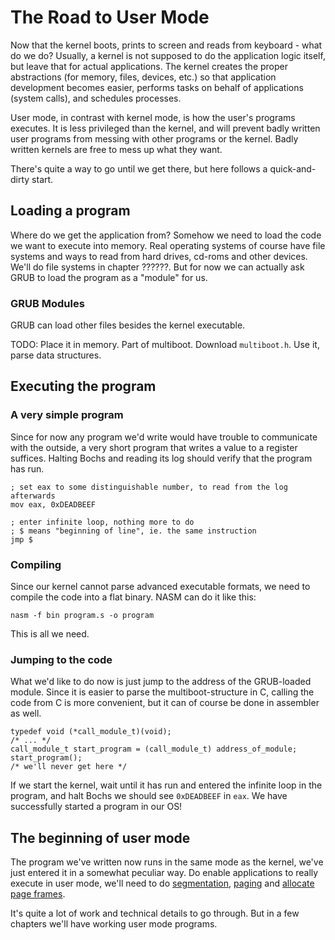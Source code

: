 # The Road to User Mode

Now that the kernel boots, prints to screen and reads from keyboard - what do
we do? Usually, a kernel is not supposed to do the application logic itself,
but leave that for actual applications. The kernel creates the proper
abstractions (for memory, files, devices, etc.) so that application development
becomes easier, performs tasks on behalf of applications (system calls), and
schedules processes.

User mode, in contrast with kernel mode, is how the user's programs executes.
It is less privileged than the kernel, and will prevent badly written user
programs from messing with other programs or the kernel. Badly written kernels
are free to mess up what they want.

There's quite a way to go until we get there, but here follows a
quick-and-dirty start.

## Loading a program

Where do we get the application from? Somehow we need to load the code we want
to execute into memory. Real operating systems of course have file systems and
ways to read from hard drives, cd-roms and other devices.  We'll do file
systems in chapter ??????. But for now we can actually ask GRUB to load the
program as a "module" for us.

### GRUB Modules

GRUB can load other files besides the kernel executable.

TODO:
Place it in memory. Part of multiboot. Download `multiboot.h`. Use it, parse
data structures.

## Executing the program

### A very simple program

Since for now any program we'd write would have trouble to communicate with the
outside, a very short program that writes a value to a register suffices.
Halting Bochs and reading its log should verify that the program has run.

~~~ {.nasm}
; set eax to some distinguishable number, to read from the log afterwards
mov eax, 0xDEADBEEF

; enter infinite loop, nothing more to do
; $ means "beginning of line", ie. the same instruction
jmp $
~~~

### Compiling

Since our kernel cannot parse advanced executable formats, we need to compile
the code into a flat binary. NASM can do it like this:

    nasm -f bin program.s -o program

This is all we need.

### Jumping to the code

What we'd like to do now is just jump to the address of the GRUB-loaded module.
Since it is easier to parse the multiboot-structure in C, calling the code from
C is more convenient, but it can of course be done in assembler as well.

~~~ {.c}
typedef void (*call_module_t)(void);
/* ... */
call_module_t start_program = (call_module_t) address_of_module;
start_program();
/* we'll never get here */
~~~

If we start the kernel, wait until it has run and entered the infinite loop in
the program, and halt Bochs we should see `0xDEADBEEF` in `eax`. We have
successfully started a program in our OS!

## The beginning of user mode

The program we've written now runs in the same mode as the kernel, we've just
entered it in a somewhat peculiar way. Do enable applications to really execute
in user mode, we'll need to do [segmentation](#segmentation), [paging](#paging)
and [allocate page frames](#page-frame-allocation).

It's quite a lot of work and technical details to go through. But in a few
chapters we'll have working user mode programs.
